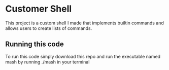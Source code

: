 # Customer Shell

This project is a custom shell I made that implements builtin commands and allows users to create lists of commands. 

## Running this code

To run this code simply download this repo and run the executable named mash by running ./mash in your terminal